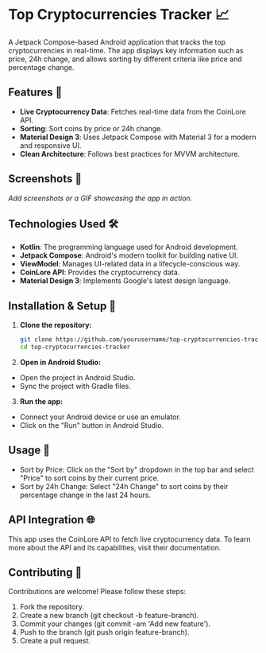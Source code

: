 # Top Cryptocurrencies Tracker 📈

A Jetpack Compose-based Android application that tracks the top cryptocurrencies in real-time. The app displays key information such as price, 24h change, and allows sorting by different criteria like price and percentage change.

## Features 🚀

- **Live Cryptocurrency Data**: Fetches real-time data from the CoinLore API.
- **Sorting**: Sort coins by price or 24h change.
- **Material Design 3**: Uses Jetpack Compose with Material 3 for a modern and responsive UI.
- **Clean Architecture**: Follows best practices for MVVM architecture.

## Screenshots 📸

*Add screenshots or a GIF showcasing the app in action.*

## Technologies Used 🛠

- **Kotlin**: The programming language used for Android development.
- **Jetpack Compose**: Android's modern toolkit for building native UI.
- **ViewModel**: Manages UI-related data in a lifecycle-conscious way.
- **CoinLore API**: Provides the cryptocurrency data.
- **Material Design 3**: Implements Google's latest design language.

## Installation & Setup 🔧

1. **Clone the repository:**
   ```bash
   git clone https://github.com/yourusername/top-cryptocurrencies-tracker.git
   cd top-cryptocurrencies-tracker
   ```
2. **Open in Android Studio:**
- Open the project in Android Studio.
- Sync the project with Gradle files.
3. **Run the app:**
- Connect your Android device or use an emulator.
- Click on the "Run" button in Android Studio.

## Usage 📲
- Sort by Price: Click on the "Sort by" dropdown in the top bar and select "Price" to sort coins by their current price.
- Sort by 24h Change: Select "24h Change" to sort coins by their percentage change in the last 24 hours.

## API Integration 🌐
This app uses the CoinLore API to fetch live cryptocurrency data. To learn more about the API and its capabilities, visit their documentation.

## Contributing 🤝
Contributions are welcome! Please follow these steps:
1. Fork the repository.
2. Create a new branch (git checkout -b feature-branch).
3. Commit your changes (git commit -am 'Add new feature').
4. Push to the branch (git push origin feature-branch).
5. Create a pull request.
